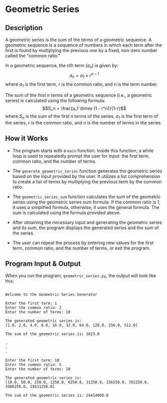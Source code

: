 # Geometric Series

## Description

A geometric series is the sum of the terms of a geometric sequence. A geometric sequence is a sequence of numbers in which each term after the first is found by multiplying the previous one by a fixed, non-zero number called the "common ratio."

In a geometric sequence, the nth term ($a_n$) is given by:
$$a_n = a_1 \times r^{n-1}$$
where $a_1$ is the first term, $r$ is the common ratio, and $n$ is the term number.

The sum of the first $n$ terms of a geometric sequence (i.e., a geometric series) is calculated using the following formula:
$$S_n = \frac{a_1 \times (1 - r^n)}{1-r}$$
where $S_n$ is the sum of the first $n$ terms of the series, $a_1$ is the first term of the series, $r$ is the common ratio, and $n$ is the number of terms in the series.

## How it Works

- The program starts with a `main` function. Inside this function, a while loop is used to repeatedly prompt the user for input: the first term, common ratio, and the number of terms.

- The `generate_geometric_series` function generates the geometric series based on the input provided by the user. It utilizes a list comprehension to create a list of terms by multiplying the previous term by the common ratio.

- The `geometric_series_sum` function calculates the sum of the geometric series using the geometric series sum formula. If the common ratio is 1, it uses a simplified formula, otherwise, it uses the general formula. The sum is calculated using the formula provided above.

- After obtaining the necessary input and generating the geometric series and its sum, the program displays the generated series and the sum of the series.

- The user can repeat the process by entering new values for the first term, common ratio, and the number of terms, or exit the program.

## Program Input & Output

When you run the program, `geometric_series.py`, the output will look like this;

```

Welcome to the Geometric Series Generator

Enter the first term: 1
Enter the common ratio: 2
Enter the number of terms: 10

The generated geometric series is:
[1.0, 2.0, 4.0, 8.0, 16.0, 32.0, 64.0, 128.0, 256.0, 512.0]

The sum of the geometric series is: 1023.0

.
.
.

Enter the first term: 10
Enter the common ratio: 5
Enter the number of terms: 10

The generated geometric series is:
[10.0, 50.0, 250.0, 1250.0, 6250.0, 31250.0, 156250.0, 781250.0, 3906250.0, 19531250.0]

The sum of the geometric series is: 24414060.0
```